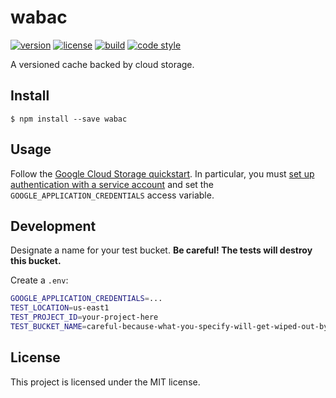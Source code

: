 # wabac

[![version](https://img.shields.io/npm/v/wabac?style=flat-square)][npm]
[![license](https://img.shields.io/npm/l/wabac?style=flat-square)][npm]
[![build](https://img.shields.io/circleci/project/github/paulmelnikow/wabac/main?style=flat-square)][build]
[![code style](https://img.shields.io/badge/code_style-prettier-ff69b4?style=flat-square)][prettier]

[npm]: https://npmjs.com/wabac
[build]: https://circleci.com/gh/paulmelnikow/wabac/tree/main
[prettier]: https://prettier.io/
[lerna]: https://lernajs.io/

A versioned cache backed by cloud storage.

## Install

```
$ npm install --save wabac
```

## Usage

Follow the [Google Cloud Storage quickstart][quickstart]. In particular, you
must [set up authentication with a service account][auth] and set the
`GOOGLE_APPLICATION_CREDENTIALS` access variable.

[quickstart]: https://github.com/googleapis/nodejs-storage#quickstart
[auth]: https://cloud.google.com/docs/authentication/getting-started

## Development

Designate a name for your test bucket. **Be careful! The tests will destroy
this bucket.**

Create a `.env`:

```sh
GOOGLE_APPLICATION_CREDENTIALS=...
TEST_LOCATION=us-east1
TEST_PROJECT_ID=your-project-here
TEST_BUCKET_NAME=careful-because-what-you-specify-will-get-wiped-out-by-the-tests
```

## License

This project is licensed under the MIT license.

